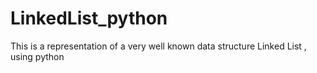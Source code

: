 # LinkedList_python
This is a representation of a very well known data structure Linked List , using python
